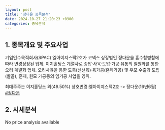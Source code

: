 ```yaml
---
layout: post
title: '정다운 종목분석'
date: 2024-10-27 21:20:23 +0900
categories: 종목분석
---
```


## 1. 종목개요 및 주요사업

기업인수목적회사(SPAC) 엘아이지스팩2호가 코넥스 상장법인 정다운을 흡수합병함에 따라 변경상장된 업체. 이지홀딩스 계열사로 종압·사육·도압·가공·유통의 일원화를 통한 오리 계열화 업체. 오리사육을 통한 도축(신선육)·육가공(훈제가공) 및 우모 수출과 도압(발골), 훈제, 원모 가공등의 임가공 사업을 영위.

최대주주는 이지홀딩스 외(49.50%) 상호변경:엘아이지스팩2호 -> 정다운(16년6월)
[#정다운](#)

## 2. 시세분석

No price analysis available
